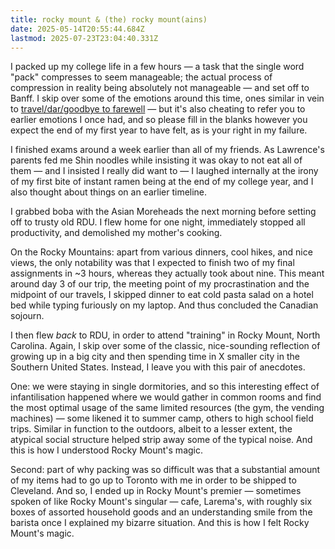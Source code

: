 ```yaml
---
title: rocky mount & (the) rocky mount(ains)
date: 2025-05-14T20:55:44.684Z
lastmod: 2025-07-23T23:04:40.331Z
---
```

I packed up my college life in a few hours — a task that the single word "pack" compresses to seem manageable; the actual process of compression in reality being absolutely not manageable — and set off to Banff. I skip over some of the emotions around this time, ones similar in vein to [travel/dar/goodbye to farewell](/travel/dar/goodbye%20to%20farewell) — but it's also cheating to refer you to earlier emotions I once had, and so please fill in the blanks however you expect the end of my first year to have felt, as is your right in my failure.

I finished exams around a week earlier than all of my friends. As Lawrence's parents fed me Shin noodles while insisting it was okay to not eat all of them — and I insisted I really did want to — I laughed internally at the irony of my first bite of instant ramen being at the end of my college year, and I also thought about things on an earlier timeline.

I grabbed boba with the Asian Moreheads the next morning before setting off to trusty old RDU. I flew home for one night, immediately stopped all productivity, and demolished my mother's cooking.

On the Rocky Mountains: apart from various dinners, cool hikes, and nice views, the only notability was that I expected to finish two of my final assignments in ~3 hours, whereas they actually took about nine. This meant around day 3 of our trip, the meeting point of my procrastination and the midpoint of our travels, I skipped dinner to eat cold pasta salad on a hotel bed while typing furiously on my laptop. And thus concluded the Canadian sojourn.

I then flew *back* to RDU, in order to attend "training" in Rocky Mount, North Carolina. Again, I skip over some of the classic, nice-sounding reflection of growing up in a big city and then spending time in X smaller city in the Southern United States. Instead, I leave you with this pair of anecdotes.

One: we were staying in single dormitories, and so this interesting effect of infantilisation happened where we would gather in common rooms and find the most optimal usage of the same limited resources (the gym, the vending machines) — some likened it to summer camp, others to high school field trips. Similar in function to the outdoors, albeit to a lesser extent, the atypical social structure helped strip away some of the typical noise. And this is how I understood Rocky Mount's magic.

Second: part of why packing was so difficult was that a substantial amount of my items had to go up to Toronto with me in order to be shipped to Cleveland. And so, I ended up in Rocky Mount's premier — sometimes spoken of like Rocky Mount's singular — cafe, Larema's, with roughly six boxes of assorted household goods and an understanding smile from the barista once I explained my bizarre situation. And this is how I felt Rocky Mount's magic.
